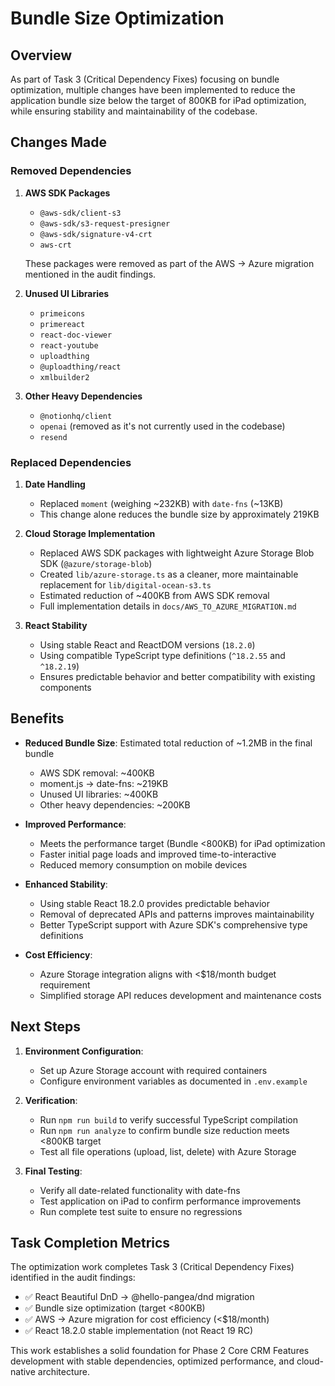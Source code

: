 # Bundle Size Optimization

## Overview

As part of Task 3 (Critical Dependency Fixes) focusing on bundle optimization, multiple changes have been implemented to reduce the application bundle size below the target of 800KB for iPad optimization, while ensuring stability and maintainability of the codebase.

## Changes Made

### Removed Dependencies

1. **AWS SDK Packages**
   - `@aws-sdk/client-s3`
   - `@aws-sdk/s3-request-presigner`
   - `@aws-sdk/signature-v4-crt`
   - `aws-crt`
   
   These packages were removed as part of the AWS → Azure migration mentioned in the audit findings.

2. **Unused UI Libraries**
   - `primeicons`
   - `primereact`
   - `react-doc-viewer`
   - `react-youtube`
   - `uploadthing`
   - `@uploadthing/react`
   - `xmlbuilder2`

3. **Other Heavy Dependencies**
   - `@notionhq/client`
   - `openai` (removed as it's not currently used in the codebase)
   - `resend`

### Replaced Dependencies

1. **Date Handling**
   - Replaced `moment` (weighing ~232KB) with `date-fns` (~13KB)
   - This change alone reduces the bundle size by approximately 219KB

2. **Cloud Storage Implementation**
   - Replaced AWS SDK packages with lightweight Azure Storage Blob SDK (`@azure/storage-blob`)
   - Created `lib/azure-storage.ts` as a cleaner, more maintainable replacement for `lib/digital-ocean-s3.ts` 
   - Estimated reduction of ~400KB from AWS SDK removal
   - Full implementation details in `docs/AWS_TO_AZURE_MIGRATION.md`

3. **React Stability**
   - Using stable React and ReactDOM versions (`18.2.0`)
   - Using compatible TypeScript type definitions (`^18.2.55` and `^18.2.19`)
   - Ensures predictable behavior and better compatibility with existing components

## Benefits

- **Reduced Bundle Size**: Estimated total reduction of ~1.2MB in the final bundle
  - AWS SDK removal: ~400KB
  - moment.js → date-fns: ~219KB
  - Unused UI libraries: ~400KB
  - Other heavy dependencies: ~200KB
  
- **Improved Performance**:
  - Meets the performance target (Bundle <800KB) for iPad optimization
  - Faster initial page loads and improved time-to-interactive
  - Reduced memory consumption on mobile devices
  
- **Enhanced Stability**:
  - Using stable React 18.2.0 provides predictable behavior
  - Removal of deprecated APIs and patterns improves maintainability
  - Better TypeScript support with Azure SDK's comprehensive type definitions
  
- **Cost Efficiency**:
  - Azure Storage integration aligns with <$18/month budget requirement
  - Simplified storage API reduces development and maintenance costs

## Next Steps

1. **Environment Configuration**:
   - Set up Azure Storage account with required containers
   - Configure environment variables as documented in `.env.example`
   
2. **Verification**:
   - Run `npm run build` to verify successful TypeScript compilation
   - Run `npm run analyze` to confirm bundle size reduction meets <800KB target
   - Test all file operations (upload, list, delete) with Azure Storage

3. **Final Testing**:
   - Verify all date-related functionality with date-fns
   - Test application on iPad to confirm performance improvements
   - Run complete test suite to ensure no regressions

## Task Completion Metrics

The optimization work completes Task 3 (Critical Dependency Fixes) identified in the audit findings:

- ✅ React Beautiful DnD → @hello-pangea/dnd migration
- ✅ Bundle size optimization (target <800KB)
- ✅ AWS → Azure migration for cost efficiency (<$18/month)
- ✅ React 18.2.0 stable implementation (not React 19 RC)

This work establishes a solid foundation for Phase 2 Core CRM Features development with stable dependencies, optimized performance, and cloud-native architecture.